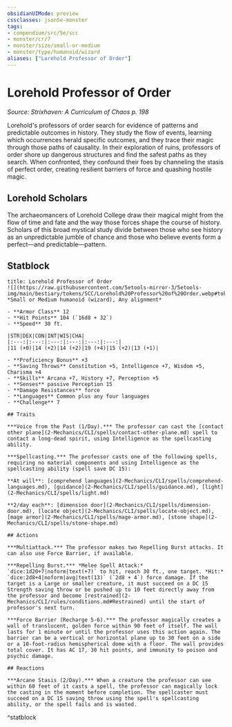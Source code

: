```yaml
---
obsidianUIMode: preview
cssclasses: json5e-monster
tags:
- compendium/src/5e/scc
- monster/cr/7
- monster/size/small-or-medium
- monster/type/humanoid/wizard
aliases: ["Lorehold Professor of Order"]
---
```

# Lorehold Professor of Order
*Source: Strixhaven: A Curriculum of Chaos p. 198*  

Lorehold's professors of order search for evidence of patterns and predictable outcomes in history. They study the flow of events, learning which occurrences herald specific outcomes, and they trace their magic through those paths of causality. In their exploration of ruins, professors of order shore up dangerous structures and find the safest paths as they search. When confronted, they confound their foes by channeling the stasis of perfect order, creating resilient barriers of force and quashing hostile magic.

## Lorehold Scholars

The archaeomancers of Lorehold College draw their magical might from the flow of time and fate and the way those forces shape the course of history. Scholars of this broad mystical study divide between those who see history as an unpredictable jumble of chance and those who believe events form a perfect—and predictable—pattern.

## Statblock

```ad-statblock
title: Lorehold Professor of Order
![](https://raw.githubusercontent.com/5etools-mirror-3/5etools-img/main/bestiary/tokens/SCC/Lorehold%20Professor%20of%20Order.webp#token)
*Small or Medium humanoid (wizard), Any alignment*

- **Armor Class** 12
- **Hit Points** 104 (`16d8 + 32`)
- **Speed** 30 ft.

|STR|DEX|CON|INT|WIS|CHA|
|:---:|:---:|:---:|:---:|:---:|:---:|
|11 (+0)|14 (+2)|14 (+2)|19 (+4)|15 (+2)|13 (+1)|

- **Proficiency Bonus** +3
- **Saving Throws** Constitution +5, Intelligence +7, Wisdom +5, Charisma +4
- **Skills** Arcana +7, History +7, Perception +5
- **Senses** passive Perception 15
- **Damage Resistances** force
- **Languages** Common plus any four languages
- **Challenge** 7

## Traits

***Voice from the Past (1/Day).*** The professor can cast the [contact other plane](2-Mechanics/CLI/spells/contact-other-plane.md) spell to contact a long-dead spirit, using Intelligence as the spellcasting ability.

***Spellcasting.*** The professor casts one of the following spells, requiring no material components and using Intelligence as the spellcasting ability (spell save DC 15):

**At will**: [comprehend languages](2-Mechanics/CLI/spells/comprehend-languages.md), [guidance](2-Mechanics/CLI/spells/guidance.md), [light](2-Mechanics/CLI/spells/light.md)

**2/day each**: [dimension door](2-Mechanics/CLI/spells/dimension-door.md), [locate object](2-Mechanics/CLI/spells/locate-object.md), [mage armor](2-Mechanics/CLI/spells/mage-armor.md), [stone shape](2-Mechanics/CLI/spells/stone-shape.md)

## Actions

***Multiattack.*** The professor makes two Repelling Burst attacks. It can also use Force Barrier, if available.

***Repelling Burst.*** *Melee Spell Attack:* `dice:1d20+7|noform|text(+7)` to hit, reach 30 ft., one target. *Hit:* `dice:2d8+4|noform|avg|text(13)` (`2d8 + 4`) force damage. If the target is a Large or smaller creature, it must succeed on a DC 15 Strength saving throw or be pushed up to 10 feet directly away from the professor and become [restrained](2-Mechanics/CLI/rules/conditions.md#Restrained) until the start of professor's next turn.

***Force Barrier (Recharge 5-6).*** The professor magically creates a wall of translucent, golden force within 90 feet of itself. The wall lasts for 1 minute or until the professor uses this action again. The barrier can be a vertical or horizontal plane up to 30 feet on a side or a 10-foot-radius hemispherical dome with a floor. The wall provides total cover. It has AC 17, 30 hit points, and immunity to poison and psychic damage.

## Reactions

***Arcane Stasis (2/Day).*** When a creature the professor can see within 60 feet of it casts a spell, the professor can magically lock the casting in the moment before completion. The spellcaster must succeed on a DC 15 saving throw using the spell's spellcasting ability, or the spell fails and is wasted.
```
^statblock